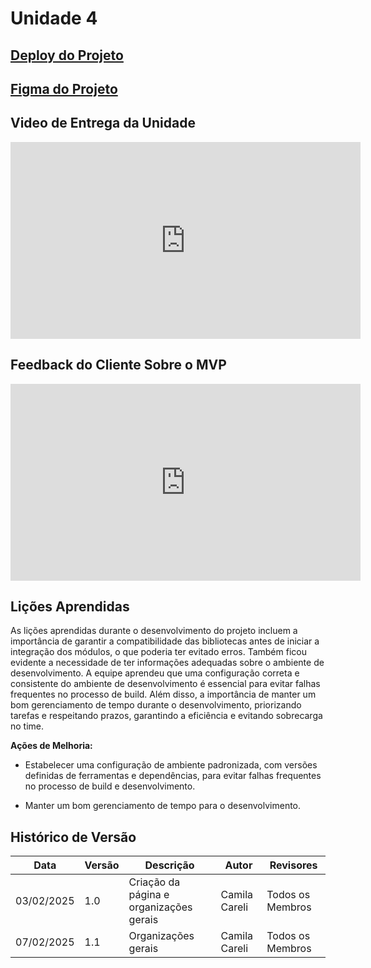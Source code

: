 # Unidade 4

## [Deploy do Projeto](https://radis-cerrado.vercel.app/)

## [Figma do Projeto](https://www.figma.com/design/wvjTdIIHYbomfCMfKE3F27/CerraTech-(REQ)?node-id=1103-205&p=f&t=Jn7mMCTPhK127dri-0)

## Video de Entrega da Unidade

<iframe width="560" height="315" src="https://www.youtube.com/embed/28XOH8fI_Yc" frameborder="0" allow="accelerometer; autoplay; clipboard-write; encrypted-media; gyroscope; picture-in-picture; web-share" referrerpolicy="strict-origin-when-cross-origin" allowfullscreen></iframe>

## Feedback do Cliente Sobre o MVP

<iframe width="560" height="315" src="https://www.youtube.com/embed/HTEfVRJi98w" frameborder="0" allow="accelerometer; autoplay; clipboard-write; encrypted-media; gyroscope; picture-in-picture; web-share" referrerpolicy="strict-origin-when-cross-origin" allowfullscreen></iframe>

## Lições Aprendidas

As lições aprendidas durante o desenvolvimento do projeto incluem a importância de garantir a compatibilidade das bibliotecas antes de iniciar a integração dos módulos, o que poderia ter evitado erros. Também ficou evidente a necessidade de ter informações adequadas sobre o ambiente de desenvolvimento. A equipe aprendeu que uma configuração correta e consistente do ambiente de desenvolvimento é essencial para evitar falhas frequentes no processo de build. Além disso, a importância de manter um bom gerenciamento de tempo durante o desenvolvimento, priorizando tarefas e respeitando prazos, garantindo a eficiência e evitando sobrecarga no time.

**Ações de Melhoria:**
- Estabelecer uma configuração de ambiente padronizada, com versões definidas de ferramentas e dependências, para evitar falhas frequentes no processo de build e desenvolvimento.

- Manter um bom gerenciamento de tempo para o desenvolvimento.

## Histórico de Versão

| **Data**     | **Versão** | **Descrição**                                       | **Autor**                    | **Revisores**               |
|--------------|------------|-----------------------------------------------------|------------------------------|-----------------------------|
| 03/02/2025   | 1.0        | Criação da página e organizações gerais      | Camila Careli                       | Todos os Membros            |
| 07/02/2025   | 1.1        | Organizações gerais      | Camila Careli                       | Todos os Membros            |
